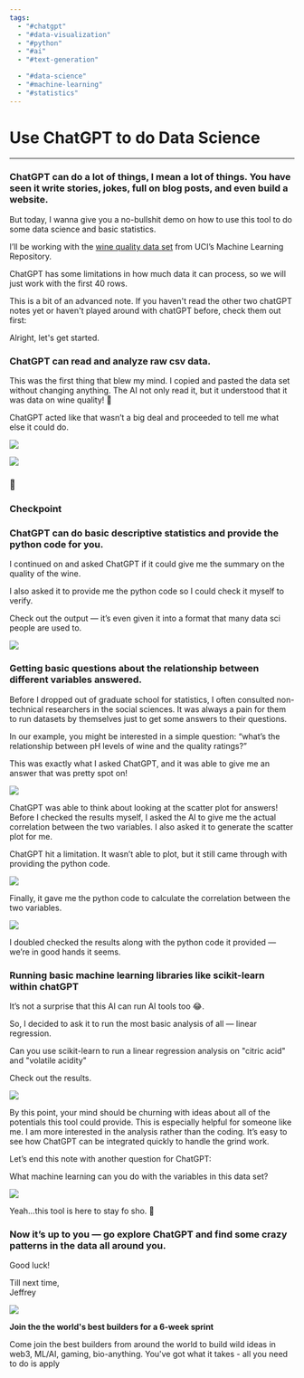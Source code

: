 ```yaml
---
tags:
  - "#chatgpt"
  - "#data-visualization"
  - "#python"
  - "#ai"
  - "#text-generation"

  - "#data-science"
  - "#machine-learning"
  - "#statistics"
---
```

# Use ChatGPT to do Data Science

---

### ChatGPT can do a lot of things, I mean a lot of things. You have seen it write stories, jokes, full on blog posts, and even build a website.

But today, I wanna give you a no-bullshit demo on how to use this tool to do some data science and basic statistics.

I’ll be working with the [wine quality data set](https://archive.ics.uci.edu/ml/datasets/wine+quality) from UCI’s Machine Learning Repository.

ChatGPT has some limitations in how much data it can process, so we will just work with the first 40 rows.

This is a bit of an advanced note. If you haven't read the other two chatGPT notes yet or haven't played around with chatGPT before, check them out first:

Alright, let's get started.

### ChatGPT can read and analyze raw csv data.

This was the first thing that blew my mind. I copied and pasted the data set without changing anything. The AI not only read it, but it understood that it was data on wine quality! 🤯

ChatGPT acted like that wasn’t a big deal and proceeded to tell me what else it could do.

![](https://framerusercontent.com/images/N5MuTKIbLIx24jJUyDWEUg3diE.png)

![](https://framerusercontent.com/images/sp5TvHiLX1EICflGFNJnyIz66U.png)

### 👀

### Checkpoint

### ChatGPT can do basic descriptive statistics and provide the python code for you.

I continued on and asked ChatGPT if it could give me the summary on the quality of the wine.

I also asked it to provide me the python code so I could check it myself to verify.

Check out the output — it’s even given it into a format that many data sci people are used to.

![](https://framerusercontent.com/images/7bEnFLkYdv8HbdZ7slObmrNAvmw.png)

### Getting basic questions about the relationship between different variables answered.

Before I dropped out of graduate school for statistics, I often consulted non-technical researchers in the social sciences. It was always a pain for them to run datasets by themselves just to get some answers to their questions.

In our example, you might be interested in a simple question: “what’s the relationship between pH levels of wine and the quality ratings?”

This was exactly what I asked ChatGPT, and it was able to give me an answer that was pretty spot on!

![](https://framerusercontent.com/images/hxmON6yNQ9lmQYo5OgvaxDWm88.jpg)

ChatGPT was able to think about looking at the scatter plot for answers! Before I checked the results myself, I asked the AI to give me the actual correlation between the two variables. I also asked it to generate the scatter plot for me.

ChatGPT hit a limitation. It wasn’t able to plot, but it still came through with providing the python code.

![](https://framerusercontent.com/images/OQBbtkiSIcIecQyxJumIH1Bk910.png)

Finally, it gave me the python code to calculate the correlation between the two variables.

![](https://framerusercontent.com/images/Ch05uXGXfxNQtG2Nt434BfBnNf4.png)

I doubled checked the results along with the python code it provided — we’re in good hands it seems.

### Running basic machine learning libraries like scikit-learn within chatGPT

It’s not a surprise that this AI can run AI tools too 😂.

So, I decided to ask it to run the most basic analysis of all — linear regression.

Can you use scikit-learn to run a linear regression analysis on "citric acid" and "volatile acidity"

Check out the results.

![](https://framerusercontent.com/images/0FOBFQdOTSbyhuctSZRZIHfFlNw.jpg)

By this point, your mind should be churning with ideas about all of the potentials this tool could provide. This is especially helpful for someone like me. I am more interested in the analysis rather than the coding. It’s easy to see how ChatGPT can be integrated quickly to handle the grind work.

Let’s end this note with another question for ChatGPT:

What machine learning can you do with the variables in this data set?

![](https://framerusercontent.com/images/m7IPvGsbrKNFOWCvyFvXENeP8nQ.png)

Yeah…this tool is here to stay fo sho. 🤖

### Now it’s up to you — go explore ChatGPT and find some crazy patterns in the data all around you.  
Good luck!

Till next time,  
Jeffrey

![](https://framerusercontent.com/images/HjhS5cetfoMS1uYKuo7bSjypWUQ.png)

**Join the the world's best builders for a 6-week sprint**

Come join the best builders from around the world to build wild ideas in web3, ML/AI, gaming, bio-anything. You've got what it takes - all you need to do is apply
